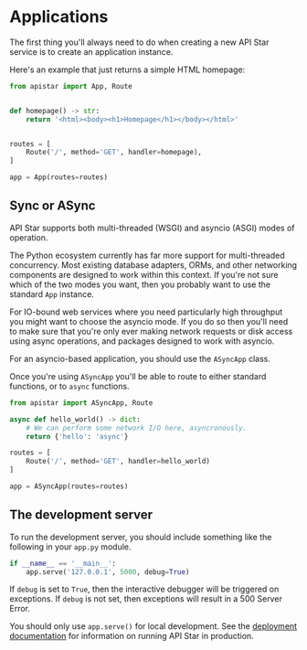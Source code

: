 # Applications

The first thing you'll always need to do when creating a new API Star service
is to create an application instance.

Here's an example that just returns a simple HTML homepage:

```python
from apistar import App, Route


def homepage() -> str:
    return '<html><body><h1>Homepage</h1></body></html>'


routes = [
    Route('/', method='GET', handler=homepage),
]

app = App(routes=routes)
```

## Sync or ASync

API Star supports both multi-threaded (WSGI) and asyncio (ASGI) modes of operation.

The Python ecosystem currently has far more support for multi-threaded concurrency.
Most existing database adapters, ORMs, and other networking components are
designed to work within this context. If you're not sure which of the two modes
you want, then you probably want to use the standard `App` instance.

For IO-bound web services where you need particularly high throughput
you might want to choose the asyncio mode. If you do so then you'll need to
make sure that you're only ever making network requests or disk access using
async operations, and packages designed to work with asyncio.

For an asyncio-based application, you should use the `ASyncApp` class.

Once you're using `ASyncApp` you'll be able to route to either standard
functions, or to `async` functions.

```python
from apistar import ASyncApp, Route

async def hello_world() -> dict:
    # We can perform some network I/O here, asyncronously.
    return {'hello': 'async'}

routes = [
    Route('/', method='GET', handler=hello_world)
]

app = ASyncApp(routes=routes)
```

## The development server

To run the development server, you should include something like the following
in your `app.py` module.

```python
if __name__ == '__main__':
    app.serve('127.0.0.1', 5000, debug=True)
```

If `debug` is set to `True`, then the interactive debugger will be triggered on exceptions.
If `debug` is not set, then exceptions will result in a 500 Server Error.

You should only use `app.serve()` for local development. See the [deployment documentation][deployment] for information on running API Star in production.

[deployment]: /api-guide/deployment
